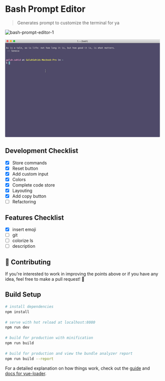 # Bash Prompt Editor

> Generates prompt to customize the terminal for ya

![bash-prompt-editor-1](https://raw.githubusercontent.com/galuhsahid/bash-prompt-editor/master/screencap-1.gif)

![bash-prompt-editor-2](https://raw.githubusercontent.com/galuhsahid/bash-prompt-editor/master/screencap-2.gif)

## Development Checklist
- [x] Store commands
- [x] Reset button
- [x] Add custom input
- [x] Colors
- [x] Complete code store 
- [x] Layouting
- [x] Add copy button
- [ ] Refactoring

## Features Checklist
- [x] insert emoji
- [ ] git
- [ ] colorize ls
- [ ] description

## 💭 Contributing
If you're interested to work in improving the points above or if you have any idea, feel free to make a pull request! 🙏

## Build Setup

``` bash
# install dependencies
npm install

# serve with hot reload at localhost:8080
npm run dev

# build for production with minification
npm run build

# build for production and view the bundle analyzer report
npm run build --report
```

For a detailed explanation on how things work, check out the [guide](http://vuejs-templates.github.io/webpack/) and [docs for vue-loader](http://vuejs.github.io/vue-loader).
